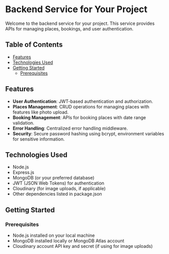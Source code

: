 # Backend Service for Your Project

Welcome to the backend service for your project. This service provides APIs for managing places, bookings, and user authentication.

## Table of Contents

- [Features](#features)
- [Technologies Used](#technologies-used)
- [Getting Started](#getting-started)
  - [Prerequisites](#prerequisites)


## Features

- **User Authentication**: JWT-based authentication and authorization.
- **Places Management**: CRUD operations for managing places with features like photo upload.
- **Booking Management**: APIs for booking places with date range validation.
- **Error Handling**: Centralized error handling middleware.
- **Security**: Secure password hashing using bcrypt, environment variables for sensitive information.

## Technologies Used

- Node.js
- Express.js
- MongoDB (or your preferred database)
- JWT (JSON Web Tokens) for authentication
- Cloudinary (for image uploads, if applicable)
- Other dependencies listed in package.json

## Getting Started

### Prerequisites

- Node.js installed on your local machine
- MongoDB installed locally or MongoDB Atlas account
- Cloudinary account API key and secret (if using for image uploads)

